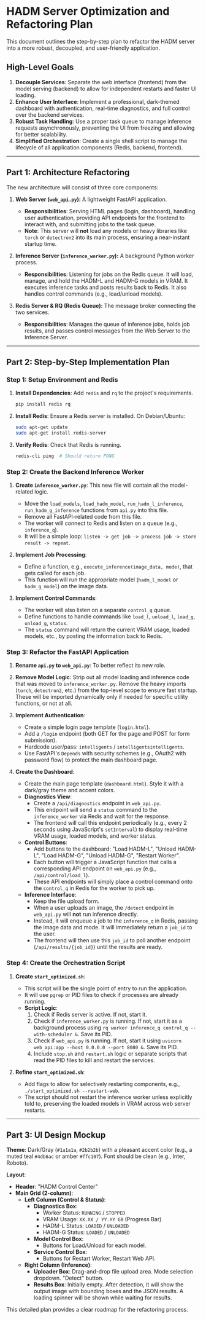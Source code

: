 # HADM Server Optimization and Refactoring Plan

This document outlines the step-by-step plan to refactor the HADM server into a more robust, decoupled, and user-friendly application.

## High-Level Goals

1.  **Decouple Services**: Separate the web interface (frontend) from the model serving (backend) to allow for independent restarts and faster UI loading.
2.  **Enhance User Interface**: Implement a professional, dark-themed dashboard with authentication, real-time diagnostics, and full control over the backend services.
3.  **Robust Task Handling**: Use a proper task queue to manage inference requests asynchronously, preventing the UI from freezing and allowing for better scalability.
4.  **Simplified Orchestration**: Create a single shell script to manage the lifecycle of all application components (Redis, backend, frontend).

---

## Part 1: Architecture Refactoring

The new architecture will consist of three core components:

1.  **Web Server (`web_api.py`):** A lightweight FastAPI application.
    *   **Responsibilities**: Serving HTML pages (login, dashboard), handling user authentication, providing API endpoints for the frontend to interact with, and submitting jobs to the task queue.
    *   **Note**: This server will **not** load any models or heavy libraries like `torch` or `detectron2` into its main process, ensuring a near-instant startup time.

2.  **Inference Server (`inference_worker.py`):** A background Python worker process.
    *   **Responsibilities**: Listening for jobs on the Redis queue. It will load, manage, and hold the HADM-L and HADM-G models in VRAM. It executes inference tasks and posts results back to Redis. It also handles control commands (e.g., load/unload models).

3.  **Redis Server & RQ (Redis Queue):** The message broker connecting the two services.
    *   **Responsibilities**: Manages the queue of inference jobs, holds job results, and passes control messages from the Web Server to the Inference Server.

---

## Part 2: Step-by-Step Implementation Plan

### Step 1: Setup Environment and Redis

1.  **Install Dependencies**: Add `redis` and `rq` to the project's requirements.
    ```bash
    pip install redis rq
    ```
2.  **Install Redis**: Ensure a Redis server is installed. On Debian/Ubuntu:
    ```bash
    sudo apt-get update
    sudo apt-get install redis-server
    ```
3.  **Verify Redis**: Check that Redis is running.
    ```bash
    redis-cli ping  # Should return PONG
    ```

### Step 2: Create the Backend Inference Worker

1.  **Create `inference_worker.py`**: This new file will contain all the model-related logic.
    *   Move the `load_models`, `load_hadm_model`, `run_hadm_l_inference`, `run_hadm_g_inference` functions from `api.py` into this file.
    *   Remove all FastAPI-related code from this file.
    *   The worker will connect to Redis and listen on a queue (e.g., `inference_q`).
    *   It will be a simple loop: `listen -> get job -> process job -> store result -> repeat`.

2.  **Implement Job Processing**:
    *   Define a function, e.g., `execute_inference(image_data, mode)`, that gets called for each job.
    *   This function will run the appropriate model (`hadm_l_model` or `hadm_g_model`) on the image data.

3.  **Implement Control Commands**:
    *   The worker will also listen on a separate `control_q` queue.
    *   Define functions to handle commands like `load_l`, `unload_l`, `load_g`, `unload_g`, `status`.
    *   The `status` command will return the current VRAM usage, loaded models, etc., by posting the information back to Redis.

### Step 3: Refactor the FastAPI Application

1.  **Rename `api.py` to `web_api.py`**: To better reflect its new role.

2.  **Remove Model Logic**: Strip out all model loading and inference code that was moved to `inference_worker.py`. Remove the heavy imports (`torch`, `detectron2`, etc.) from the top-level scope to ensure fast startup. These will be imported dynamically only if needed for specific utility functions, or not at all.

3.  **Implement Authentication**:
    *   Create a simple login page template (`login.html`).
    *   Add a `/login` endpoint (both GET for the page and POST for form submission).
    *   Hardcode user/pass: `intelligents` / `intelligentsintelligents`.
    *   Use FastAPI's `Depends` with security schemes (e.g., OAuth2 with password flow) to protect the main dashboard page.

4.  **Create the Dashboard**:
    *   Create the main page template (`dashboard.html`). Style it with a dark/gray theme and accent colors.
    *   **Diagnostics View**:
        *   Create a `/api/diagnostics` endpoint in `web_api.py`.
        *   This endpoint will send a `status` command to the `inference_worker` via Redis and wait for the response.
        *   The frontend will call this endpoint periodically (e.g., every 2 seconds using JavaScript's `setInterval`) to display real-time VRAM usage, loaded models, and worker status.
    *   **Control Buttons**:
        *   Add buttons to the dashboard: "Load HADM-L", "Unload HADM-L", "Load HADM-G", "Unload HADM-G", "Restart Worker".
        *   Each button will trigger a JavaScript function that calls a corresponding API endpoint on `web_api.py` (e.g., `/api/control/load_l`).
        *   These API endpoints will simply place a control command onto the `control_q` in Redis for the worker to pick up.
    *   **Inference Interface**:
        *   Keep the file upload form.
        *   When a user uploads an image, the `/detect` endpoint in `web_api.py` will **not** run inference directly.
        *   Instead, it will enqueue a job to the `inference_q` in Redis, passing the image data and mode. It will immediately return a `job_id` to the user.
        *   The frontend will then use this `job_id` to poll another endpoint (`/api/results/{job_id}`) until the results are ready.

### Step 4: Create the Orchestration Script

1.  **Create `start_optimized.sh`**:
    *   This script will be the single point of entry to run the application.
    *   It will use `pgrep` or PID files to check if processes are already running.
    *   **Script Logic**:
        1.  Check if Redis server is active. If not, start it.
        2.  Check if `inference_worker.py` is running. If not, start it as a background process using `rq worker inference_q control_q --with-scheduler &`. Save its PID.
        3.  Check if `web_api.py` is running. If not, start it using `uvicorn web_api:app --host 0.0.0.0 --port 8080 &`. Save its PID.
        4.  Include `stop.sh` and `restart.sh` logic or separate scripts that read the PID files to kill and restart the services.

2.  **Refine `start_optimized.sh`**:
    *   Add flags to allow for selectively restarting components, e.g., `./start_optimized.sh --restart-web`.
    *   The script should not restart the inference worker unless explicitly told to, preserving the loaded models in VRAM across web server restarts.

---
## Part 3: UI Design Mockup

**Theme**: Dark/Gray (`#1a1a1a`, `#2b2b2b`) with a pleasant accent color (e.g., a muted teal `#4db6ac` or amber `#ffc107`). Font should be clean (e.g., Inter, Roboto).

**Layout**:
*   **Header**: "HADM Control Center"
*   **Main Grid (2-column)**:
    *   **Left Column (Control & Status)**:
        *   **Diagnostics Box**:
            *   Worker Status: `RUNNING` / `STOPPED`
            *   VRAM Usage: `XX.XX / YY.YY GB` (Progress Bar)
            *   HADM-L Status: `LOADED` / `UNLOADED`
            *   HADM-G Status: `LOADED` / `UNLOADED`
        *   **Model Control Box**:
            *   Buttons for Load/Unload for each model.
        *   **Service Control Box**:
            *   Buttons for Restart Worker, Restart Web API.
    *   **Right Column (Inference)**:
        *   **Uploader Box**: Drag-and-drop file upload area. Mode selection dropdown. "Detect" button.
        *   **Results Box**: Initially empty. After detection, it will show the output image with bounding boxes and the JSON results. A loading spinner will be shown while waiting for results.

This detailed plan provides a clear roadmap for the refactoring process.
